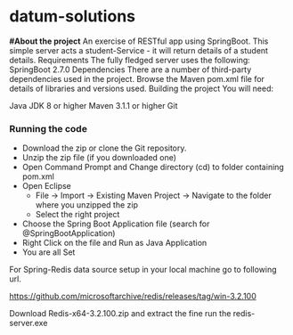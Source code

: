 # datum-solutions

**#About the project**
An exercise of  RESTful app using SpringBoot.
This simple server acts a student-Service - it will return details of a student details.
Requirements
The fully fledged server uses the following:
SpringBoot 2.7.0
Dependencies
There are a number of third-party dependencies used in the project. 
Browse the Maven pom.xml file for details of libraries and versions used.
Building the project
You will need:

Java JDK 8 or higher
Maven 3.1.1 or higher
Git
### Running the code
- Download the zip or clone the Git repository.
- Unzip the zip file (if you downloaded one)
- Open Command Prompt and Change directory (cd) to folder containing pom.xml
- Open Eclipse 
   - File -> Import -> Existing Maven Project -> Navigate to the folder where you unzipped the zip
   - Select the right project
- Choose the Spring Boot Application file (search for @SpringBootApplication)
- Right Click on the file and Run as Java Application
- You are all Set

For Spring-Redis data source setup in your local machine go to following  url.

https://github.com/microsoftarchive/redis/releases/tag/win-3.2.100

Download Redis-x64-3.2.100.zip and extract the fine run the redis-server.exe
